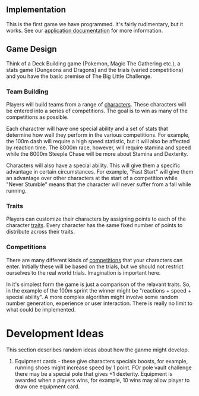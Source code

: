 ## Implementation

This is the first game we have programmed. It's fairly rudimentary, 
but it works. See our [application documentation](application.md) 
for more information.

## Game Design

Think of a Deck Building game (Pokemon, Magic The Gathering etc.), a
stats game (Dungeons and Dragons) and the trials (varied
competitions) and you have the basic premise of The Big Little
Challenge.

### Team Building

Players will build teams from a range of
[characters](characters.md). These characters will be
entered into a series of competitions. The goal is to win as many of
the competitions as possible.

Each charactrer will have one special ability and a set of stats that
determine how well they perform in the various competitions. For
example, the 100m dash will require a high speed statistic, but it
will also be affected by reaction time. The 8000m race, however, will
require stamina and speed while the 8000m Steeple Chase will be more
about Stamina and Dexterity.

Characters will also have a special ability. This will give them a
specific advantage in certain circumstances. For example, "Fast Start"
will give them an advantage over other characters at the start of a
competition while "Never Stumble" means that the character will never
suffer from a fall while running.

### Traits

Players can customize their characters by assigning points to each of
the character [traits](characters.md#traits). Every
character has the same fixed number of points to distribute across
their traits.

### Competitions

There are many different kinds of
[competitions](competitions.md) that your characters can
enter. Initially these will be based on the trials, but we should
not restrict ourselves to the real world trials. Imagination is
important here.

In it's simplest form the game is just a comparison of the relavant
traits. So, in the example of the 100m sprint the winner might be
"reactions + speed + special ability". A more complex algorithm might
involve some random number generation, experience or user
interaction. There is really no limit to what could be implemented.

# Development Ideas

This section describes random ideas about how the ganme might develop.

  1. Equipment cards - these give characters specials boosts, for
     example, running shoes might increase speed by 1 point. FOr pole
     vault challenge there may be a special pole that gives +1
     dexterity. Equipment is awarded when a players wins, for example,
     10 wins may allow player to draw one equipment card.

